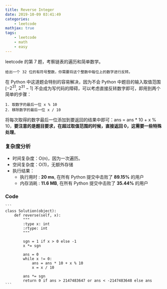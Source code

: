 ```yaml
---
title: Reverse Integer
date: 2019-10-09 03:41:49
categories:
    - leetcode
mathjax: true
tags: 
    - leetcode
    - math
    - easy
---
```


leetcode 的第 7 题，考察链表的遍历和简单数学。

    给出一个 32 位的有符号整数，你需要将这个整数中每位上的数字进行反转。

<!-- more -->

在 Python 中这道题会特别的容易解决，因为不会 Python 中题目的输入取值范围 [$-2^{31}$, $2^{31}-1$] 不会成为写代码的障碍，可以考虑直接反转数字即可，即用到两个简单的步骤：

    1. 取数字的最后一位 x % 10
    2. 移除数字的最后一位 x / 10

将每次取得的数字最后一位添加到要返回的结果中即可：ans = ans * 10 + x % 10，**要注意的是题目要求，在超过取值范围的时候，直接返回 0，这需要一些特殊处理**。

### 复杂度分析

- 时间复杂度：O(n)，因为一次遍历。
- 空间复杂度：O(1)，无额外存储
- 执行结果：
  - 执行用时 : **20 ms**, 在所有 Python 提交中击败了 **89.15%** 的用户
  - 内存消耗 : **11.6 MB**, 在所有 Python 提交中击败了 **35.44%** 的用户

### Code

    ```
    class Solution(object):
        def reverse(self, x):
            """
            :type x: int
            :rtype: int
            """

            sgn = 1 if x > 0 else -1
            x *= sgn

            ans = 0
            while x != 0:
                ans = ans * 10 + x % 10
                x = x / 10

            ans *= sgn
            return 0 if ans > 2147483647 or ans < -2147483648 else ans
    ```
